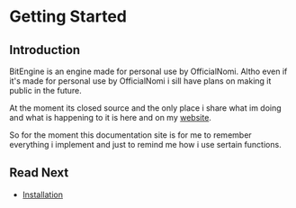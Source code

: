 # Getting Started

## **Introduction**
BitEngine is an engine made for personal use by OfficialNomi.
Altho even if it's made for personal use by OfficialNomi i sill have plans on making it public in the future.

At the moment its closed source and the only place i share what im doing and what is happening to it is here and on my [website](http://nomimatisic.com).

So for the moment this documentation site is for me to remember everything i implement and just to remind me how i use sertain functions.

## Read Next

- [Installation](./installation.md)